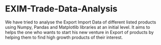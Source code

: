 # EXIM-Trade-Data-Analysis
We have tried to analyse the Export Import Data of different listed products using Numpy, Pandas and Matplotlib libraries at an initial level. It aims to helps the one who wants to start his new venture in Export of products by helping them to find  high growth products of their interest.
